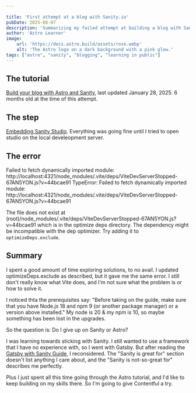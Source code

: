 ```yaml
---
 
title: 'First attempt at a blog with Sanity.io'
pubDate: 2025-08-07
description: 'Summarizing my failed attempt at building a blog with Sanity & Astro'
author: 'Astro Learner'
image:
    url: 'https://docs.astro.build/assets/rose.webp'
    alt: 'The Astro logo on a dark background with a pink glow.'
tags: ["astro", "sanity", "blogging", "learning in public"]
---
```


## The tutorial

[Build your blog with Astro and Sanity](https://www.sanity.io/guides/sanity-astro-blog#b4fe7155f5b5), last updated January 28, 2025. 6 months old at the time of this attempt.

## The step

[Embedding Sanity Studio](https://www.sanity.io/guides/sanity-astro-blog#31f146c81d58). Everything was going fine until I tried to open studio on the local develeopment server.

## The error

Failed to fetch dynamically imported module: http://localhost:4321/node_modules/.vite/deps/ViteDevServerStopped-67AN5YON.js?v=44bcae91
TypeError: Failed to fetch dynamically imported module: http://localhost:4321/node_modules/.vite/deps/ViteDevServerStopped-67AN5YON.js?v=44bcae91

The file does not exist at (root)/node_modules/.vite/deps/ViteDevServerStopped-67AN5YON.js?v=44bcae91 which is in the optimize deps directory. The dependency might be incompatible with the dep optimizer. Try adding it to `optimizeDeps.exclude`.

## Summary

I spent a good amount of time exploring solutions, to no avail. I updated optimizeDeps.exclude as described, but it gave me the same error. I still don't really know what Vite does, and I'm not sure what the problem is or how to solve it.  

I noticed thta the prerequisites say: "Before taking on the guide, make sure that you have Node.js 18 and npm 9 (or another package manager) or a version above installed."  My node is 20 & my npm is 10, so maybe something has been lost in the upgrades.  

So the question is: Do I give up on Sanity or Astro?

I was learning towards sticking with Sanity. I still wanted to use a framework that I have no experience with, so I went with Gatsby.  But after reading the [Gatsby with Sanity Guide](https://www.gatsbyjs.com/guides/sanity/), I reconsidered.  The "Sanity is great for" section doesn't list anything I care about, and the "Sanity is not-so-great for" describes me perfectly.

Plus I just spent all this time going through the Astro tutorial, and I'd like to keep building on my skills there.  So I'm going to give Contentful a try.

